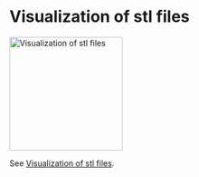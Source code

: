 # Visualization of stl files

<p align="left">
<a href="https://stlviewer2.streamlit.app/"><img alt="Visualization of stl files" src="https://img.shields.io/static/v1?label=%20&message=Open%20in%20Community%20Cloud&color=pink&logo=streamlit&style=for-the-badge" width=200></a>
</p>

See [Visualization of stl files](https://discuss.streamlit.io/t/visualization-of-stl-files).
